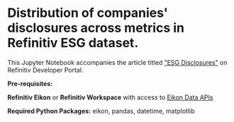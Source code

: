 # Distribution of companies' disclosures across metrics in Refinitiv ESG dataset.

This Jupyter Notebook accompanies the article titled ["ESG Disclosures"](https://developers.refinitiv.com/article/esg-disclosures) on Refinitiv Developer Portal.

**Pre-requisites:** 

**Refinitiv Eikon** or **Refinitiv Workspace** with access to [Eikon Data APIs](https://developers.refinitiv.com/eikon-data-apis)

**Required Python Packages:** eikon, pandas, datetime, matplotlib
